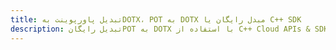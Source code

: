 ---title: تبدیل پاورپوینت بهDOTX، POT به DOTX مبدل رایگان یا C++ SDKdescription: تبدیل رایگانPOT به DOTX با استفاده از C++ Cloud APIs & SDK. همچنین اسناد Microsoft PowerPoint را در Cloud ایجاد، ویرایش و رندر کنید.---